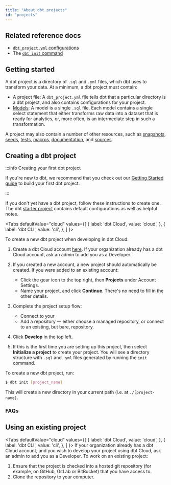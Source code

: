 ```yaml
---
title: "About dbt projects"
id: "projects"
---
```


## Related reference docs
* [`dbt_project.yml` configurations](reference/dbt_project.yml.md)
* The [`dbt init` command](init)

## Getting started
A dbt project is a directory of `.sql` and `.yml` files, which dbt uses to transform your data. At a minimum, a dbt project must contain:
* A project file: A `dbt_project.yml` file tells dbt that a particular directory is a dbt project, and also contains configurations for your project.
* [Models](building-models): A model is a single `.sql` file. Each model contains a single select statement that either transforms raw data into a dataset that is ready for analytics, or, more often, is an intermediate step in such a transformation.

A project may also contain a number of other resources, such as [snapshots](snapshots), [seeds](seeds), [tests](building-a-dbt-project/tests), [macros](jinja-macros#macros), [documentation](documentation), and [sources](using-sources).

## Creating a dbt project

:::info Creating your first dbt project

If you're new to dbt, we recommend that you check out our [Getting Started guide](/docs/get-started/overview) to build your first dbt project.

:::

If you don't yet have a dbt project, follow these instructions to create one. The dbt [starter project](https://github.com/dbt-labs/dbt-starter-project) contains default configurations as well as helpful notes.


<Tabs
  defaultValue="cloud"
  values={[
    { label: 'dbt Cloud', value: 'cloud', },
    { label: 'dbt CLI', value: 'cli', },
  ]
}>
<TabItem value="cloud">

To create a new dbt project when developing in dbt Cloud:

1. Create a dbt Cloud account [here](https://cloud.getdbt.com/signup/). If your organization already has a dbt Cloud account, ask an admin to add you as a Developer.
2. If you created a new account, a new project should automatically be created. If you were added to an existing account:
    * Click the gear icon to the top right, then **Projects** under Account Settings.
    * Name your project, and click **Continue**. There's no need to fill in the other details.
3. Complete the project setup flow:
    * Connect to your <Term id="data-warehouse" />
    * Add a repository — either choose a managed repository, or connect to an existing, but bare, repository.

   <Lightbox src="/img/dbt-cloud-project-setup-flow-next.png" title="dbt Cloud Project Setup flow" />

4. Click **Develop** in the top left.
5. If this is the first time you are setting up this project, then select **Initialize a project** to create your project. You will see a directory structure with `.sql` and `.yml` files generated by running the `init` command.

</TabItem>
<TabItem value="cli">

To create a new dbt project, run:

```bash
$ dbt init [project_name]
```

This will create a new directory in your current path (i.e. at `./[project-name]`.

</TabItem>
</Tabs>


### FAQs

<FAQ src="Project/project-name" />
<FAQ src="Project/structure-a-project" />


## Using an existing project

<Tabs
  defaultValue="cloud"
  values={[
    { label: 'dbt Cloud', value: 'cloud', },
    { label: 'dbt CLI', value: 'cli', },
  ]
}>
<TabItem value="cloud">
If your organization already has a dbt Cloud account, and you wish to develop your project using dbt Cloud, ask an admin to add you as a Developer.
</TabItem>
<TabItem value="cli">
To work on an existing project:
1. Ensure that the project is checked into a hosted git repository (for example, on GitHub, GitLab or BitBucket) that you have access to.
2. Clone the repository to your computer.
</TabItem>
</Tabs>
